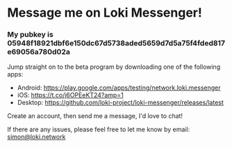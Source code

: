 # Message me on Loki Messenger!

### My pubkey is 05948f18921dbf6e150dc67d5738aded5659d7d5a75f4fded817e69056a780d02a

Jump straight on to the beta program by downloading one of the following apps:

- Android: https://play.google.com/apps/testing/network.loki.messenger
- iOS: https://t.co/j6OPEeKT24?amp=1
- Desktop: https://github.com/loki-project/loki-messenger/releases/latest

Create an account, then send me a message, I'd love to chat!

If there are any issues, please feel free to let me know by email: simon@loki.network
